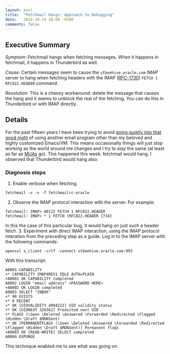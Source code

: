 ```yaml
---
layout: post
title:  "Fetchmail Hangs: Approach to Debugging"
date:   2018-10-14 10:00 -0500
comments: false
---
```


## Executive Summary

*Symptom*: Fetchmail hangs when fetching messages.  When it happens in
fetchmail, it happens in Thunderbird as well.

*Cause*: Certain messages seem to cause the `stbeehive.oracle.com` IMAP
server to hang when fetching headers with the IMAP
([RFC-1730](https://tools.ietf.org/html/draft-ietf-imap-imap4-06))
`FETCH 1 RFC822.HEADER` command.

*Resolution*: This is a cheezy workaround: delete the message that
causes the hang and it seems to unblock the rest of the fetching.  You
can do this in Thunderbird or with IMAP directly.

## Details

For the past fifteen years I have been trying to avoid
[going quietly into that good night](https://www.poets.org/poetsorg/poem/do-not-go-gentle-good-night)
of using another email program other than my beloved and highly
customized Emacs/VM.  This means occasionally things will just stop
working as the world around me changes and I try to stay the same (at
least as far as
[MUAs](https://searchnetworking.techtarget.com/definition/mail-user-agent)
go).  This happened this week: fetchmail would hang.  I observed that
Thunderbird would hang also.

### Diagnosis steps

1. Enable verbose when fetching.
```
fetchmail -v -v -f fetchmailrc-oracle
```
2. Observe the IMAP protocol interaction with the server.  For example:
```
fetchmail: IMAP> A0122 FETCH 1 RFC822.HEADER
fetchmail: IMAP< * 1 FETCH (RFC822.HEADER {734}
```
  In this the case of this particular bug, it would hang on just such a
  header fetch.
3. Experiment with direct IMAP interaction, using the IMAP protocol
   interation from the preceding step as a guide.  Log in to the IMAP
   server with the following commands:
```
openssl s_client -crlf -connect stbeehive.oracle.com:993
```
With this transcript:
```
A0001 CAPABILITY
+* CAPABILITY IMAP4REV1 IDLE AUTH=PLAIN
+A0001 OK CAPABILITY completed
A0002 LOGIN "email address" <PASSWORD HERE>
+A0002 OK LOGIN completed
A0003 SELECT "INBOX"
+* 90 EXISTS
+* 0 RECENT
+* OK [UIDVALIDITY 4094122] UID validity status
+* OK [UIDNEXT 326362] Predicted next UID
+* FLAGS (\Seen \Deleted \Answered \Forwarded \Redirected \Flagged \Hidden \Draft $MDNSent)
+* OK [PERMANENTFLAGS (\Seen \Deleted \Answered \Forwarded \Redirected \Flagged \Hidden \Draft $MDNSent)] Permanent flags
+A0003 OK [READ-WRITE] SELECT completed
A0004 EXPUNGE
```

This technique enabled me to see what was going on.
